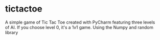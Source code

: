 # tictactoe
A simple game of Tic Tac Toe created with PyCharm featuring three levels of AI. If you choose level 0, it's a 1v1 game.
Using the Numpy and random library 
